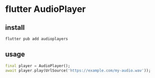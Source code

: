 # flutter AudioPlayer

## install

```sh
flutter pub add audioplayers
```

## usage

```dart
final player = AudioPlayer();
await player.play(UrlSource('https://example.com/my-audio.wav'));
```
